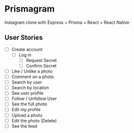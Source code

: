 # Prismagram

Instagram clone with Express + Prisma + React + React Native

## User Stories

- [ ] Create account
  - [ ] Log in
    - [ ] Request Secret
    - [ ] Confirm Secret
- [ ] Like / Unlike a photo
- [ ] Comment on a photo
- [ ] Search by user
- [ ] Search by location
- [ ] See user profile
- [ ] Follow / Unfollow User
- [ ] See the full photo
- [ ] Edit my profile
- [ ] Upload a photo
- [ ] Edit the photo (Delete)
- [ ] See the feed

